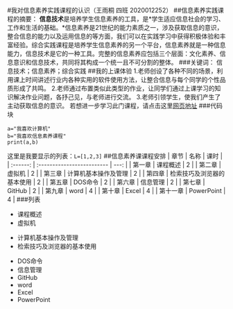 #我对信息素养实践课程的认识（王雨桐 四班 2020012252）
##信息素养实践课程的摘要：
**信息技术**是培养学生信息素养的工具，是*学生适应信息社会的学习、工作和生活的基础。*信息素养是21世纪的能力素质之一，涉及获取信息的意识，整合信息的能力以及运用信息的等方面，我们可以在实践学习中获得积极体验和丰富经验。综合实践课程是培养学生信息素养的另一个平台，信息素养就是一种信息能力，信息技术是它的一种工具。完整的信息素养应包括三个层面：文化素养、信息意识和信息技术，共同将其构成一个统一且不可分割的整体。
###关键词：
信息技术；信息素养；综合实践
##我的上课体验
1.老师创设了各种不同的场景，利用课上时间讲述行业内各种实用的软件使用方法，让整合信息与每个同学的个性品质形成了共鸣。
2.老师通过布置类似此类型的作业，让同学们通过上课学习的知识解决作业问题，各抒己见，与老师进行交流。
3.老师引领学生，使我们产生了主动获取信息的意识。
若想进一步学习此门课程，请点击这里[网页地址](https://baike.baidu.com/item/%E4%BF%A1%E6%81%AF%E7%B4%A0%E5%85%BB%E4%B8%8E%E5%AE%9E%E8%B7%B5%E2%80%94%E2%80%94%E7%BB%99%E4%BD%A0%E4%B8%80%E5%8F%8C%E5%AD%A6%E6%9C%AF%E6%85%A7%E7%9C%BC)
###代码块  
```
a="我喜欢计算机"
b="我喜欢信息素养课程"
print(a,b)
```
这里是我要显示的列表：`L=[1,2,3]`
##信息素养课课程安排
|   章节   | 名称                       | 课时 |
| :------: | :------------------------- | ---: |
|  第一章  | 课程概述                   |    2 |
|  第二章  | 虚拟机                     |    2 |
|  第三章  | 计算机基本操作及管理       |    2 |
|  第四章  | 检索技巧及浏览器的基本使用 |    2 |
|  第五章  | DOS命令                    |    2 |
|  第六章  | 信息管理                   |    2 |
|  第七章  | GitHub                     |    2 |
|  第九章  | word                       |    4 |
|  第十章  | Excel                      |    4 |
| 第十一章 | PowerPoint                 |    4 |
###列表  
- 课程概述
- 虚拟机
+ 计算机基本操作及管理
+ 检索技巧及浏览器的基本使用
* DOS命令
* 信息管理
* GitHub
* word
* Excel
* PowerPoint
